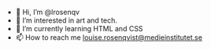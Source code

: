 - 👋 Hi, I’m @lrosenqv
- 👀 I’m interested in art and tech.
- 🌱 I’m currently learning HTML and CSS
- 📫 How to reach me louise.rosenqvist@medieinstitutet.se

<!---
lrosenqv/lrosenqv is a ✨ special ✨ repository because its `README.md` (this file) appears on your GitHub profile.
You can click the Preview link to take a look at your changes.
--->
